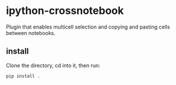 # ipython-crossnotebook
Plugin that enables multicell selection and copying and pasting cells between notebooks.

## install
Clone the directory, cd into it, then run:
```
pip install .
```
